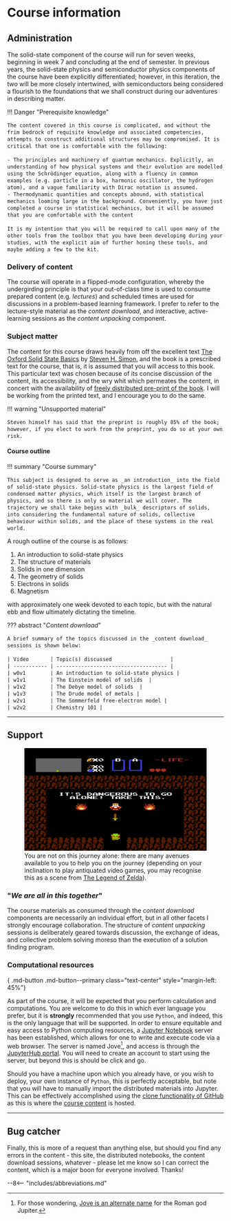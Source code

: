 # Course information

## Administration

The solid-state component of the course will run for seven weeks, beginning in week 7 and concluding at the end of semester. In previous years, the solid-state physics and semiconductor physics components of the course have been explicitly differentiated; however, in this iteration, the two will be more closely intertwined, with semiconductors being considered a flourish to the foundations that we shall construct during our adventures in describing matter.

!!! Danger "Prerequisite knowledge"

    The content covered in this course is complicated, and without the frim bedrock of requisite knowledge and associated competencies, attempts to construct additional structures may be compromised. It is critical that one is comfortable with the following:

    - The principles and machinery of quantum mechanics. Explicitly, an understanding of how physical systems and their evolution are modelled using the Schrödinger equation, along with a fluency in common examples (e.g. particle in a box, harmonic oscillator, the hydrogen atom), and a vague familiarity with Dirac notation is assumed.
    - Thermodynamic quantities and concepts abound, with statistical mechanics looming large in the background. Conveniently, you have just completed a course in statistical mechanics, but it will be assumed that you are comfortable with the content

    It is my intention that you will be required to call upon many of the other tools from the toolbox that you have been developing during your studies, with the explicit aim of further honing these tools, and maybe adding a few to the kit.

### Delivery of content

The course will operate in a flipped-mode configuration, whereby the undergirding principle is that your out-of-class time is used to consume prepared content (e.g. _lectures_) and scheduled times are used for discussions in a problem-based learning framework. I prefer to refer to the lecture-style material as the _content download_, and interactive, active-learning sessions as the _content unpacking_ component.

### Subject matter

The content for this course draws heavily from off the excellent text [The Oxford Solid State Basics](https://global.oup.com/academic/product/the-oxford-solid-state-basics-9780199680771?cc=au&lang=en&) by [Steven H. Simon](https://www-thphys.physics.ox.ac.uk/people/SteveSimon/), and the book is a prescribed text for the course, that is, it is assumed that you will access to this book. This particular text was chosen because of its concise discussion of the content, its accessibility, and the wry whit which permeates the content, in concert with the availability of [freely distributed pre-print of the book](http://www-thphys.physics.ox.ac.uk/people/SteveSimon/condmat2012/LectureNotes2012.pdf). I will be working from the printed text, and I encourage you to do the same.

!!! warning "Unsupported material"

    Steven himself has said that the preprint is roughly 85% of the book; however, if you elect to work from the preprint, you do so at your own risk.

#### Course outline

!!! summary "Course summary"

    This subject is designed to serve as _an introduction_ into the field of solid-state physics. Solid-state physics is the largest field of condensed matter physics, which itself is the largest branch of physics, and so there is only so material we will cover. The trajectory we shall take begins with _bulk_ descriptors of solids, into considering the fundamental nature of solids, collective behaviour within solids, and the place of these systems in the real world.

A rough outline of the course is as follows:

  1. An introduction to solid-state physics
  2. The structure of materials
  3. Solids in one dimension
  4. The geometry of solids
  5. Electrons in solids
  6. Magnetism

with approximately one week devoted to each topic, but with the natural ebb and flow ultimately dictating the timeline.

??? abstract "_Content download_"

    A brief summary of the topics discussed in the _content download_ sessions is shown below:

    | Video       | Topic(s) discussed                   |
    | ----------- | ------------------------------------ |
    | w0v1        | An introduction to solid-state physics |
    | w1v1        | The Einstein model of solids  |
    | w1v2        | The Debye model of solids  |
    | w1v3        | The Drude model of metals |
    | w2v1        | The Sommerfeld free-electron model |
    | w2v2        | Chemistry 101 |

---

## Support

<figure>
  <img src="../images/zelda.png">
  <figcaption> You are not on this journey alone: there are many avenues available to you to help you on the journey (depending on your inclination to play antiquated video games, you may recognise this as a scene from <a href="https://en.wikipedia.org/wiki/The_Legend_of_Zelda">The Legend of Zelda</a>).</figcaption>
</figure>

### "_We are all in this together_"

The course materials as consumed through the _content download_ components are necessarily an individual effort, but in all other facets I strongly encourage collaboration. The structure of _content unpacking_ sessions is deliberately geared towards discussion, the exchange of ideas, and collective problem solving moreso than the execution of a solution finding program.  

### Computational resources

[<i class="fab fa-python fa-5x"></i>](https://jove2021.cloud.edu.au/){ .md-button .md-button--primary class="text-center" style="margin-left: 45%"}

As part of the course, it will be expected that you perform calculation and computations. You are welcome to do this in which ever language you prefer, but it is __strongly__ recommended that you use `Python`, and indeed, this is the only language that will be supported. In order to ensure equitable and easy access to Python computing resources, a [Jupyter Notebook](https://jupyter.org/) server has been established, which allows for one to write and execute code via a web browser. The server is named Jove[^1], and access is through the [JupyterHub portal](https://jove2021.cloud.edu.au/). You will need to create an account to start using the server, but beyond this is should be click and go.

Should you have a machine upon which you already have, or you wish to deploy, your own instance of `Python`, this is perfectly acceptable, but note that you will have to manually import the distributed materials into Jupyter. This can be effectively accomplished using the [clone functionality of GitHub](https://docs.github.com/en/github/creating-cloning-and-archiving-repositories/cloning-a-repository-from-github/cloning-a-repository) as  this is where the [course content](https://github.com/Andy-UTAS/Solid-state) is hosted.

[^1]: For those wondering, [Jove is an alternate name](https://en.wikipedia.org/wiki/Jupiter_(mythology)) for the Roman god Jupiter.

---

## Bug catcher

Finally, this is more of a request than anything else, but should you find any errors in the content - this site, the distributed notebooks, the content download sessions, whatever - please let me know so I can correct the content, which is a major boon for everyone involved. Thanks!

--8<-- "includes/abbreviations.md"
